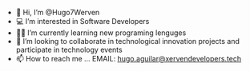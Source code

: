 - 👋 Hi, I’m @Hugo7Werven
- 💻 I’m interested in Software Developers
- 🤘🏽 I’m currently learning new programing lenguges
- 🖤 I’m looking to collaborate in technological innovation projects and participate in technology events 
- 📫 How to reach me ...
  EMAIL: hugo.aguilar@xervendevelopers.tech


<!---
Israel7Kernel/Israel7Kernel is a ✨ special ✨ repository because its `README.md` (this file) appears on your GitHub profile.
You can click the Preview link to take a look at your changes.
--->
